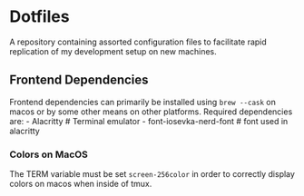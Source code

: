 # Dotfiles

A repository containing assorted configuration files to facilitate rapid
replication of my development setup on new machines.

## Frontend Dependencies

Frontend dependencies can primarily be installed using `brew --cask` on macos or by some other means on other platforms.
Required dependencies are:
    - Alacritty # Terminal emulator
    - font-iosevka-nerd-font # font used in alacritty

### Colors on MacOS

The TERM variable must be set `screen-256color` in order to correctly display colors on macos when inside of tmux.

